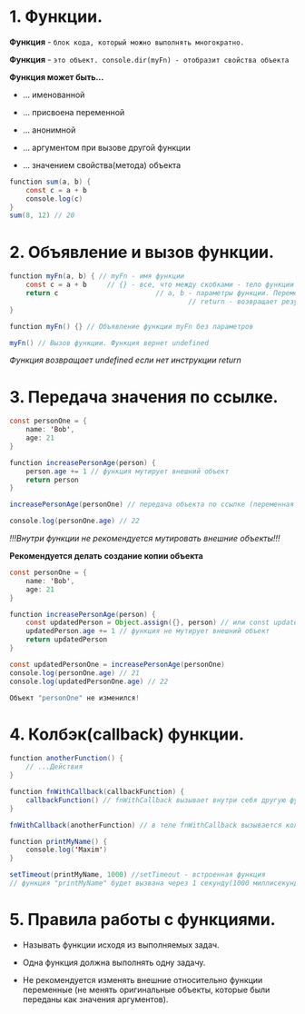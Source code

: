 # 1. Функции.

**Функция** - `блок кода, который можно выполнять многократно.`

**Функция** - `это объект. console.dir(myFn) - отобразит свойства объекта`

**Функция может быть...**

+ ... именованной

+ ... присвоена переменной

+ ... анонимной

+ ... аргументом при вызове другой функции

+ ... значением свойства(метода) объекта

```Java Script
function sum(a, b) {
	const c = a + b
	console.log(c)
}
sum(8, 12) // 20
```

# 2. Объявление и вызов функции.

```Java Script
function myFn(a, b) { // myFn - имя функции
	const c = a + b     // {} - все, что между скобками - тело функции
	return c						// a, b - параметры функции. Переменные, которые действую только внутри функции
											// return - возвращает результат функции и заканчивает свою работу
}
```
```Java Script
function myFn() {} // Объявление функции myFn без параметров

myFn() // Вызов функции. Функция вернет undefined
```

*Функция возвращает undefined если нет инструкции return*

# 3. Передача значения по ссылке.

```Java Script
const personOne = {
	name: 'Bob',
	age: 21
}

function increasePersonAge(person) {
	person.age += 1 // функция мутирует внешний объект
	return person
}

increasePersonAge(personOne) // передача объекта по ссылке (переменная personOne содержит ссылку на объект)

console.log(personOne.age) // 22
```

*!!!Внутри функции не рекомендуется мутировать внешние объекты!!!*

**Рекомендуется делать создание копии объекта**

```Java Script
const personOne = {
	name: 'Bob',
	age: 21
}

function increasePersonAge(person) {
	const updatedPerson = Object.assign({}, person) // или const updatedPerson = { ...person }
	updatedPerson.age += 1 // функция не мутирует внешний объект
	return updatedPerson
}

const updatedPersonOne = increasePersonAge(personOne)
console.log(personOne.age) // 21
console.log(updatedPersonOne.age) // 22

Объект "personOne" не изменился!
```

# 4. Колбэк(callback) функции.

```Java Script
function anotherFunction() {
	// ...Действия
}

function fnWithCallback(callbackFunction) {
	callbackFunction() // fnWithCallback вызывает внутри себя другую функцию
}

fnWithCallback(anotherFunction) // в теле fnWithCallback вызывается колбэк функция
```

```Java Script
function printMyName() {
	console.log('Maxim')
}

setTimeout(printMyName, 1000) //setTimeout - встроенная функция
// функция "printMyName" будет вызвана через 1 секунду(1000 миллисекунд)
```

# 5. Правила работы с функциями.

+ Называть функции исходя из выполняемых задач.

+ Одна функция должна выполнять одну задачу.

+ Не рекомендуется изменять внешние относительно функции переменные (не менять оригинальные объекты, которые были переданы как значения аргументов).
